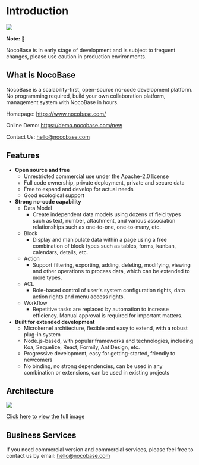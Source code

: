 # Introduction

![](https://nocobase.oss-cn-beijing.aliyuncs.com/bbcedd403d31cd1ccc4e9709581f5c2f.png)  

**Note:** 📌

NocoBase is in early stage of development and is subject to frequent changes, please use caution in production environments.

## What is NocoBase

NocoBase is a scalability-first, open-source no-code development platform. No programming required, build your own collaboration platform, management system with NocoBase in hours.

Homepage:
https://www.nocobase.com/  

Online Demo:
https://demo.nocobase.com/new

Contact Us:
hello@nocobase.com

## Features

- **Open source and free**
    - Unrestricted commercial use under the Apache-2.0 license
    - Full code ownership, private deployment, private and secure data
    - Free to expand and develop for actual needs
    - Good ecological support
- **Strong no-code capability**
    - Data Model
        - Create independent data models using dozens of field types such as text, number, attachment, and various association relationships such as one-to-one, one-to-many, etc.
    - Block
        - Display and manipulate data within a page using a free combination of block types such as tables, forms, kanban, calendars, details, etc.
    - Action
        - Support filtering, exporting, adding, deleting, modifying, viewing and other operations to process data, which can be extended to more types.
    - ACL
        - Role-based control of user's system configuration rights, data action rights and menu access rights.
    - Workflow
        - Repetitive tasks are replaced by automation to increase efficiency. Manual approval is required for important matters.
- **Built for extended development**
    - Microkernel architecture, flexible and easy to extend, with a robust plug-in system
    - Node.js-based, with popular frameworks and technologies, including Koa, Sequelize, React, Formily, Ant Design, etc.
    - Progressive development, easy for getting-started, friendly to newcomers
    - No binding, no strong dependencies, can be used in any combination or extensions, can be used in existing projects

## Architecture

![](https://www.nocobase.com/images/NocoBaseMindMapLite.png)

[Click here to view the full image](https://www.nocobase.com/images/NocoBaseMindMap.png)

## Business Services

If you need commercial version and commercial services, please feel free to contact us by email: hello@nocobase.com
